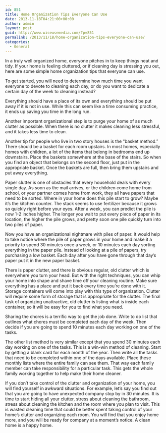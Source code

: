 ```yaml
---
id: 851
title: Home Organization Tips Everyone Can Use
date: 2013-11-18T04:21:00+00:00
author: admin
layout: post
guid: http://www.wiseusemedia.com/?p=851
permalink: /2013/11/18/home-organization-tips-everyone-can-use/
categories:
  - General
---
```

In a truly well organized home, everyone pitches in to keep things neat and tidy. If your home is feeling cluttered, or if cleaning day is stressing you out, here are some simple home organization tips that everyone can use.

To get started, you will need to determine how much time you want everyone to devote to cleaning each day, or do you want to dedicate a certain day of the week to cleaning instead?

Everything should have a place of its own and everything should be put away if it is not in use. While this can seem like a time consuming practice, it ends up saving you time in the long run.

Another important organizational step is to purge your home of as much clutter as possible. When there is no clutter it makes cleaning less stressful, and it takes less time to clean.

Another tip for people who live in two story houses is the &#8220;basket method.&#8221; There should be a basket for each room upstairs. In most homes, especially homes with children, a lot of the items that belong in bedrooms end up downstairs. Place the baskets somewhere at the base of the stairs. So when you find an object that belongs on the second floor, just put in the appropriate basket. Once the baskets are full, then bring them upstairs and put away everything.

Paper clutter is one of obstacles that every household deals with every single day. As soon as the mail arrives, or the children come home from school, or your partner comes home from work, they all have papers that need to be sorted. Where in your home does this pile start to grow? Maybe it&#8217;s the kitchen counter. The stack seems to use fertilizer because it grows so quickly right before your eyes. After a week, you can predict the pile is now 1-2 inches higher. The longer you wait to put every piece of paper in its location, the higher the pile grows, and pretty soon one pile quickly turn into two piles of paper.

Now you have an organizational nightmare with piles of paper. It would help to take notice where the pile of paper grows in your home and make it a priority to spend 30 minutes once a week, or 10 minutes each day sorting everything in the paper pile. Instead of looking at a pile of papers, try purchasing a low basket. Each day after you have gone through that day&#8217;s paper put it in the new paper basket.

There is paper clutter, and there is obvious regular, old clutter which is everywhere you turn your head. But with the right techniques, you can whip your home into shape and shave time off your cleaning routine. Make sure everything has a place and put it back every time you&#8217;re done with it. Storage containers will come into play with this type of organization. Clutter will require some form of storage that is appropriate for the clutter. The final task of organizing unattractive, old clutter is listing what is inside each container, so it will be easy for you to find what you need.

Sharing the chores is a terrific way to get the job done. Write to do list that outlines what chores must be completed each day of the week. Then decide if you are going to spend 10 minutes each day working on one of the tasks.

The other list method is very similar except that you spend 30 minutes each day working on one of the tasks. This is a win-win method of cleaning. Start by getting a blank card for each month of the year. Then write all the tasks that need to be completed within one of the days available. Place these monthly lists where the entire family can see them. That way each family member can take responsibility for a particular task. This gets the whole family working together to help make their home cleaner.

If you don&#8217;t take control of the clutter and organization of your home, you will find yourself in awkward situations. For example, let&#8217;s say you find out that you are going to have unexpected company stop by in 30 minutes. It is time to start hiding all your clutter, stress about cleaning the bathroom, stress about cleaning the kitchen and the room where you plan to visit. This is wasted cleaning time that could be better spent taking control of your home&#8217;s clutter and organizing each room. You will find that you enjoy home more, and you will be ready for company at a moment&#8217;s notice. A clean home is a happy home.